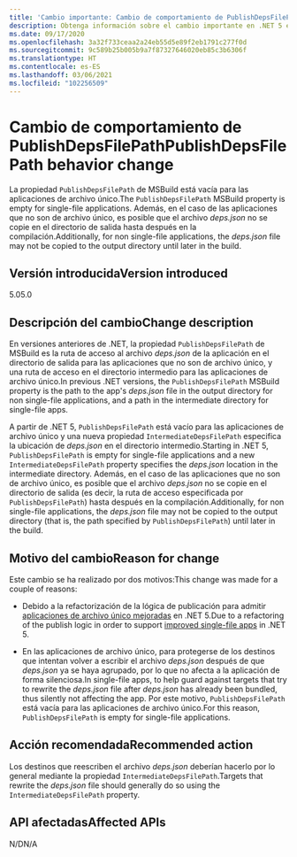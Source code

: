 ```yaml
---
title: 'Cambio importante: Cambio de comportamiento de PublishDepsFilePath'
description: Obtenga información sobre el cambio importante en .NET 5 en el que la propiedad PublishDepsFilePath de MSBuild está vacía para las aplicaciones de un solo archivo.
ms.date: 09/17/2020
ms.openlocfilehash: 3a32f733ceaa2a24eb55d5e89f2eb1791c277f0d
ms.sourcegitcommit: 9c589b25b005b9a7f87327646020eb85c3b6306f
ms.translationtype: HT
ms.contentlocale: es-ES
ms.lasthandoff: 03/06/2021
ms.locfileid: "102256509"
---
```

# <a name="publishdepsfilepath-behavior-change"></a><span data-ttu-id="ab1c6-103">Cambio de comportamiento de PublishDepsFilePath</span><span class="sxs-lookup"><span data-stu-id="ab1c6-103">PublishDepsFilePath behavior change</span></span>

<span data-ttu-id="ab1c6-104">La propiedad `PublishDepsFilePath` de MSBuild está vacía para las aplicaciones de archivo único.</span><span class="sxs-lookup"><span data-stu-id="ab1c6-104">The `PublishDepsFilePath` MSBuild property is empty for single-file applications.</span></span> <span data-ttu-id="ab1c6-105">Además, en el caso de las aplicaciones que no son de archivo único, es posible que el archivo *deps.json* no se copie en el directorio de salida hasta después en la compilación.</span><span class="sxs-lookup"><span data-stu-id="ab1c6-105">Additionally, for non single-file applications, the *deps.json* file may not be copied to the output directory until later in the build.</span></span>

## <a name="version-introduced"></a><span data-ttu-id="ab1c6-106">Versión introducida</span><span class="sxs-lookup"><span data-stu-id="ab1c6-106">Version introduced</span></span>

<span data-ttu-id="ab1c6-107">5.0</span><span class="sxs-lookup"><span data-stu-id="ab1c6-107">5.0</span></span>

## <a name="change-description"></a><span data-ttu-id="ab1c6-108">Descripción del cambio</span><span class="sxs-lookup"><span data-stu-id="ab1c6-108">Change description</span></span>

<span data-ttu-id="ab1c6-109">En versiones anteriores de .NET, la propiedad `PublishDepsFilePath` de MSBuild es la ruta de acceso al archivo *deps.json* de la aplicación en el directorio de salida para las aplicaciones que no son de archivo único, y una ruta de acceso en el directorio intermedio para las aplicaciones de archivo único.</span><span class="sxs-lookup"><span data-stu-id="ab1c6-109">In previous .NET versions, the `PublishDepsFilePath` MSBuild property is the path to the app's *deps.json* file in the output directory for non single-file applications, and a path in the intermediate directory for single-file apps.</span></span>

<span data-ttu-id="ab1c6-110">A partir de .NET 5, `PublishDepsFilePath` está vacío para las aplicaciones de archivo único y una nueva propiedad `IntermediateDepsFilePath` especifica la ubicación de *deps.json* en el directorio intermedio.</span><span class="sxs-lookup"><span data-stu-id="ab1c6-110">Starting in .NET 5, `PublishDepsFilePath` is empty for single-file applications and a new `IntermediateDepsFilePath` property specifies the *deps.json* location in the intermediate directory.</span></span> <span data-ttu-id="ab1c6-111">Además, en el caso de las aplicaciones que no son de archivo único, es posible que el archivo *deps.json* no se copie en el directorio de salida (es decir, la ruta de acceso especificada por `PublishDepsFilePath`) hasta después en la compilación.</span><span class="sxs-lookup"><span data-stu-id="ab1c6-111">Additionally, for non single-file applications, the *deps.json* file may not be copied to the output directory (that is, the path specified by `PublishDepsFilePath`) until later in the build.</span></span>

## <a name="reason-for-change"></a><span data-ttu-id="ab1c6-112">Motivo del cambio</span><span class="sxs-lookup"><span data-stu-id="ab1c6-112">Reason for change</span></span>

<span data-ttu-id="ab1c6-113">Este cambio se ha realizado por dos motivos:</span><span class="sxs-lookup"><span data-stu-id="ab1c6-113">This change was made for a couple of reasons:</span></span>

- <span data-ttu-id="ab1c6-114">Debido a la refactorización de la lógica de publicación para admitir [aplicaciones de archivo único mejoradas](https://github.com/dotnet/designs/blob/master/accepted/2020/single-file/design.md) en .NET 5.</span><span class="sxs-lookup"><span data-stu-id="ab1c6-114">Due to a refactoring of the publish logic in order to support [improved single-file apps](https://github.com/dotnet/designs/blob/master/accepted/2020/single-file/design.md) in .NET 5.</span></span>

- <span data-ttu-id="ab1c6-115">En las aplicaciones de archivo único, para protegerse de los destinos que intentan volver a escribir el archivo *deps.json* después de que *deps.json* ya se haya agrupado, por lo que no afecta a la aplicación de forma silenciosa.</span><span class="sxs-lookup"><span data-stu-id="ab1c6-115">In single-file apps, to help guard against targets that try to rewrite the *deps.json* file after *deps.json* has already been bundled, thus silently not affecting the app.</span></span> <span data-ttu-id="ab1c6-116">Por este motivo, `PublishDepsFilePath` está vacía para las aplicaciones de archivo único.</span><span class="sxs-lookup"><span data-stu-id="ab1c6-116">For this reason, `PublishDepsFilePath` is empty for single-file applications.</span></span>

## <a name="recommended-action"></a><span data-ttu-id="ab1c6-117">Acción recomendada</span><span class="sxs-lookup"><span data-stu-id="ab1c6-117">Recommended action</span></span>

<span data-ttu-id="ab1c6-118">Los destinos que reescriben el archivo *deps.json* deberían hacerlo por lo general mediante la propiedad `IntermediateDepsFilePath`.</span><span class="sxs-lookup"><span data-stu-id="ab1c6-118">Targets that rewrite the *deps.json* file should generally do so using the `IntermediateDepsFilePath` property.</span></span>

## <a name="affected-apis"></a><span data-ttu-id="ab1c6-119">API afectadas</span><span class="sxs-lookup"><span data-stu-id="ab1c6-119">Affected APIs</span></span>

<span data-ttu-id="ab1c6-120">N/D</span><span class="sxs-lookup"><span data-stu-id="ab1c6-120">N/A</span></span>

<!--

### Affected APIs

Not detectable via API analysis.

### Category

MSBuild

-->

